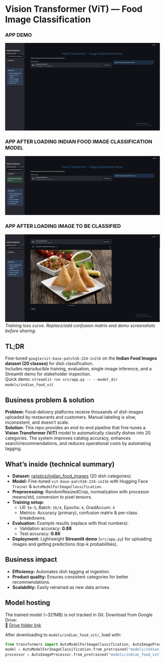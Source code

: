 # Vision Transformer (ViT) — Food Image Classification
### APP DEMO 
![Project Screenshot](https://github.com/Slimsnapz/ision-Transformer--Image-Classification/blob/5c4523264ca1366eaf94d58cb56f853244673797/screenshots/Screenshot%202025-09-21%20072458.png)
### APP AFTER LOADING INDIAN FOOD IMAGE CLASSIFICATION MODEL
![Project Screenshot](https://github.com/Slimsnapz/ision-Transformer--Image-Classification/blob/5c4523264ca1366eaf94d58cb56f853244673797/screenshots/Screenshot%202025-09-21%20072537.png)
### APP AFTER LOADING IMAGE TO BE CLASSIFIED
![Project Screenshot](https://github.com/Slimsnapz/ision-Transformer--Image-Classification/blob/5c4523264ca1366eaf94d58cb56f853244673797/screenshots/Screenshot%202025-09-21%20072722.png)
*Training loss curve. Replace/add confusion matrix and demo screenshots before sharing.*


## TL;DR
Fine-tuned `google/vit-base-patch16-224-in21k` on the **Indian Food Images dataset (20 classes)** for dish classification.  
Includes reproducible training, evaluation, single-image inference, and a Streamlit demo for stakeholder inspection.  
Quick demo: `streamlit run src/app.py -- --model_dir models/indian_food_vit`



## Business problem & solution
**Problem:** Food-delivery platforms receive thousands of dish images uploaded by restaurants and customers. Manual labeling is slow, inconsistent, and doesn’t scale.  
**Solution:** This repo provides an end-to-end pipeline that fine-tunes a **Vision Transformer (ViT)** model to automatically classify dishes into 20 categories. The system improves catalog accuracy, enhances search/recommendations, and reduces operational costs by automating tagging.



## What’s inside (technical summary)
- **Dataset:** [rajistics/indian_food_images](https://huggingface.co/datasets/rajistics/indian_food_images) (20 dish categories).  
- **Model:** Fine-tuned `vit-base-patch16-224-in21k` with Hugging Face `Trainer` & `AutoModelForImageClassification`.  
- **Preprocessing:** RandomResizedCrop, normalization with processor means/std, conversion to pixel tensors.  
- **Training setup:**  
  - LR: `5e-5`, Batch: `16/4`, Epochs: `4`, GradAccum: `4`  
  - Metrics: Accuracy (primary), confusion matrix & per-class breakdowns.  
- **Evaluation:** Example results (replace with final numbers):  
  - Validation accuracy: **0.88**  
  - Test accuracy: **0.86**  
- **Deployment:** Lightweight **Streamlit demo** (`src/app.py`) for uploading images and getting predictions (top-k probabilities).



## Business impact
- **Efficiency:** Automates dish tagging at ingestion.  
- **Product quality:** Ensures consistent categories for better recommendations.  
- **Scalability:** Easily retrained as new data arrives.  



## Model hosting
The trained model (~321MB) is not tracked in Git. Download from Google Drive:  
🔗 [Drive folder link](https://drive.google.com/drive/folders/1uRqL_HsX_7a1NSVUug79N7Y6T7YeJchk?usp=sharing)  

After downloading to `models/indian_food_vit/`, load with:
```python
from transformers import AutoModelForImageClassification, AutoImageProcessor
model = AutoModelForImageClassification.from_pretrained("models/indian_food_vit")
processor = AutoImageProcessor.from_pretrained("models/indian_food_vit")
